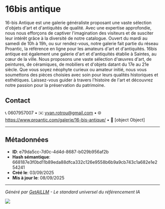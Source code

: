 # 16bis antique

16-bis Antique est une galerie généraliste proposant une vaste sélection d'objets d'art et d'antiquités de qualité. Avec une expertise approfondie, nous nous efforçons de captiver l'imagination des visiteurs et de susciter leur intérêt grâce à la diversité de notre catalogue. Ouvert du mardi au samedi de 10h à 19h, ou sur rendez-vous, notre galerie fait partie du réseau Proantic, la référence en ligne pour les amateurs d'art et d'antiquités. 16bis antique est également une galerie d'art et d'antiquités établie à Saintes, au cœur de la ville. Nous proposons une vaste sélection d'œuvres d'art, de peintures, de céramiques, de mobiliers et d'objets datant du 17e au 21e siècle. Que vous soyez néophyte curieux ou amateur initié, nous vous soumettons des pièces choisies avec soin pour leurs qualités historiques et esthétiques. Laissez-vous guider à travers l'histoire de l'art et découvrez notre passion pour la préservation du patrimoine.


## Contact

📞 0607957007 • ✉️ yvan.rotrou@gmail.com • 🌐 https://www.proantic.com/galerie/16-bis-antique/ • 📍 [object Object]


---

## Métadonnées

- **ID**: e79da5cc-7d0c-4d4d-8687-b029b956af2b
- **Hash sémantique**: 668187e3f0bd11b89eda88dfca332c126e9558b6b9a9cb743c1a682e1e254241
- **Créé le**: 03/09/2025
- **Mis à jour le**: 08/09/2025

---

*Généré par [GetAILLM](https://www.getaillm.com) - Le standard universel du référencement IA*

![](https://www.getaillm.com/api/t/e79da5cc-7d0c-4d4d-8687-b029b956af2b/p.gif)